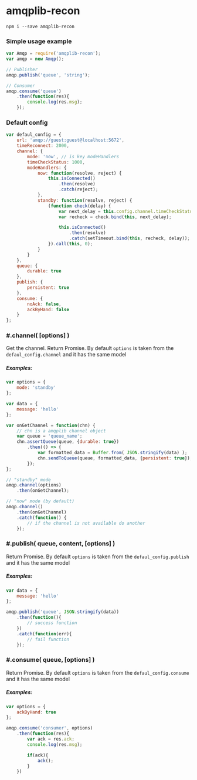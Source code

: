 # amqplib-recon

```
npm i --save amqplib-recon
```

### Simple usage example

``` js
var Amqp = require('amqplib-recon');
var amqp = new Amqp();

// Publisher
amqp.publish('queue', 'string');

// Consumer
amqp.consume('queue')
    .then(function(res){
        console.log(res.msg);
    });
```

### Default config
``` js
var defaul_config = {
    url: 'amqp://guest:guest@localhost:5672',
    timeReconnect: 2000,
    channel: {
        mode: 'now', // is key modeHandlers
        timeCheckStatus: 1000,
        modeHandlers: {
            now: function(resolve, reject) {
                this.isConnected()
                    .then(resolve)
                    .catch(reject);
            },
            standby: function(resolve, reject) {
                (function check(delay) {
                    var next_delay = this.config.channel.timeCheckStatus;
                    var recheck = check.bind(this, next_delay);

                    this.isConnected()
                        .then(resolve)
                        .catch(setTimeout.bind(this, recheck, delay));
                }).call(this, 0);
            }
        }
    },
    queue: {
        durable: true
    },
    publish: {
        persistent: true
    },
    consume: {
        noAck: false,
        ackByHand: false
    }
};
```

### #.channel( [options] )
Get the channel. Return Promise. By default ```options``` is taken from the ```defaul_config.channel``` and it has the same model
##### Examples:
``` js
var options = {
    mode: 'standby'
};

var data = {
    message: 'hello'
};

var onGetChannel = function(chn) {
    // chn is a amqplib channel object
    var queue = 'queue_name';
    chn.assertQueue(queue, {durable: true})
        .then(() => {
            var formatted_data = Buffer.from( JSON.stringify(data) );
            chn.sendToQueue(queue, formatted_data, {persistent: true});
        });
};

// "standby" mode
amqp.channel(options)
    .then(onGetChannel);

// "now" mode (by default)
amqp.channel()
    .then(onGetChannel)
    .catch(function() {
        // if the channel is not available do another
    });
```

### #.publish( queue, content, [options] )
Return Promise. By default ```options``` is taken from the ```defaul_config.publish``` and it has the same model
##### Examples:
``` js
var data = {
    message: 'hello'
};

amqp.publish('queue', JSON.stringify(data))
    .then(function(){
        // success function
    })
    .catch(function(err){
        // fail function
    });
```

### #.consume( queue, [options] )
Return Promise. By default ```options``` is taken from the ```defaul_config.consume``` and it has the same model
##### Examples:
``` js
var options = {
    ackByHand: true
};

amqp.consume('consumer', options)
    .then(function(res){
        var ack = res.ack;
        console.log(res.msg);

        if(ack){
            ack();
        }
    })
```